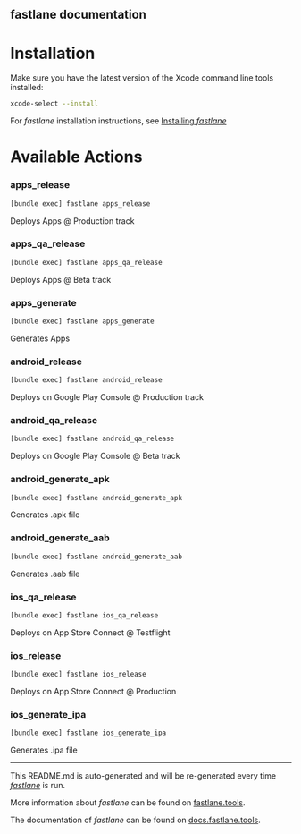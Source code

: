 fastlane documentation
----

# Installation

Make sure you have the latest version of the Xcode command line tools installed:

```sh
xcode-select --install
```

For _fastlane_ installation instructions, see [Installing _fastlane_](https://docs.fastlane.tools/#installing-fastlane)

# Available Actions

### apps_release

```sh
[bundle exec] fastlane apps_release
```

Deploys Apps @ Production track

### apps_qa_release

```sh
[bundle exec] fastlane apps_qa_release
```

Deploys Apps @ Beta track

### apps_generate

```sh
[bundle exec] fastlane apps_generate
```

Generates Apps

### android_release

```sh
[bundle exec] fastlane android_release
```

Deploys on Google Play Console @ Production track

### android_qa_release

```sh
[bundle exec] fastlane android_qa_release
```

Deploys on Google Play Console @ Beta track

### android_generate_apk

```sh
[bundle exec] fastlane android_generate_apk
```

Generates .apk file

### android_generate_aab

```sh
[bundle exec] fastlane android_generate_aab
```

Generates .aab file

### ios_qa_release

```sh
[bundle exec] fastlane ios_qa_release
```

Deploys on App Store Connect @ Testflight

### ios_release

```sh
[bundle exec] fastlane ios_release
```

Deploys on App Store Connect @ Production

### ios_generate_ipa

```sh
[bundle exec] fastlane ios_generate_ipa
```

Generates .ipa file

----

This README.md is auto-generated and will be re-generated every time [_fastlane_](https://fastlane.tools) is run.

More information about _fastlane_ can be found on [fastlane.tools](https://fastlane.tools).

The documentation of _fastlane_ can be found on [docs.fastlane.tools](https://docs.fastlane.tools).
